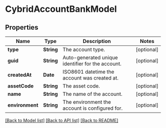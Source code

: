 # CybridAccountBankModel

## Properties
Name | Type | Description | Notes
------------ | ------------- | ------------- | -------------
**type** | **String** | The account type. | [optional] 
**guid** | **String** | Auto-generated unique identifier for the account. | [optional] 
**createdAt** | **Date** | ISO8601 datetime the account was created at. | [optional] 
**assetCode** | **String** | The asset code. | [optional] 
**name** | **String** | The name of the account. | [optional] 
**environment** | **String** | The environment the account is configured for. | [optional] 

[[Back to Model list]](../README.md#documentation-for-models) [[Back to API list]](../README.md#documentation-for-api-endpoints) [[Back to README]](../README.md)


